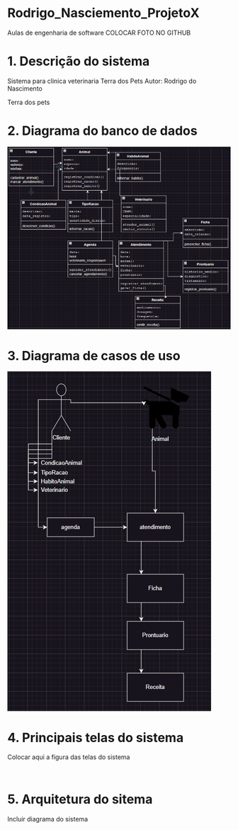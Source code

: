 # Rodrigo_Nasciemento_ProjetoX
Aulas de engenharia de software 
COLOCAR FOTO NO GITHUB

# 1. Descrição do sistema

Sistema para clinica veterinaria Terra dos Pets
Autor: Rodrigo do Nascimento


Terra dos pets

# 2. Diagrama do banco de dados 


![diagrama terra dos pets](https://raw.githubusercontent.com/rodrigoo034/Rodrigo_Nasciemento_projetoX/main/imagens/diagrama%20terra%20dos%20pets.png?token=GHSAT0AAAAAACVX3B3D7JRZZ6VMGHHH2VVQZVX7G2A)

# 3. Diagrama de casos de uso

![diagrama de classes terra dos pets](https://raw.githubusercontent.com/rodrigoo034/Rodrigo_Nasciemento_projetoX/main/imagens/diagrama%20de%20classes%20terra%20dos%20pets.png?token=GHSAT0AAAAAACVX3B3C6XN5O6UIYJGBM5BKZVX7FZQ)

# 4. Principais telas do sistema

Colocar aqui a figura das telas do sistema

![]()

# 5. Arquitetura do sitema

Incluir diagrama do sistema

![]()